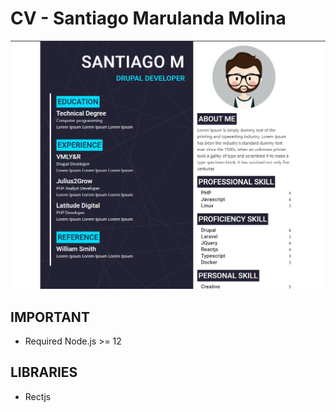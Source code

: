 # CV - Santiago Marulanda Molina
![Screenshot](./.readme-statics/screenshot_project.png)

## IMPORTANT
- Required Node.js >= 12

## LIBRARIES

* Rectjs
